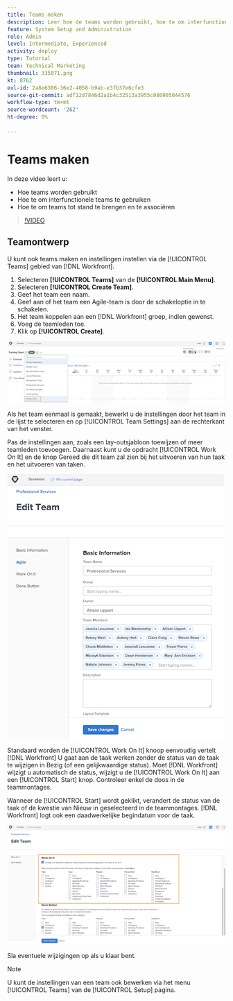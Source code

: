 ```yaml
---
title: Teams maken
description: Leer hoe de teams worden gebruikt, hoe te om interfunctionele teams te gebruiken, en hoe te om teams tot stand te brengen helpen gebruikers organiseren en toestemmingen verlenen.
feature: System Setup and Administration
role: Admin
level: Intermediate, Experienced
activity: deploy
type: Tutorial
team: Technical Marketing
thumbnail: 335071.png
kt: 8762
exl-id: 2a8e6306-36e2-4058-b9ab-e3fb37e6cfe3
source-git-commit: adf12d7846d2a1b4c32513a3955c080905044576
workflow-type: tm+mt
source-wordcount: '262'
ht-degree: 0%

---
```


# Teams maken

In deze video leert u:

* Hoe teams worden gebruikt
* Hoe te om interfunctionele teams te gebruiken
* Hoe te om teams tot stand te brengen en te associëren

>[!VIDEO](https://video.tv.adobe.com/v/335071/?quality=12)

## Teamontwerp

U kunt ook teams maken en instellingen instellen via de [!UICONTROL Teams] gebied van [!DNL Workfront].

1. Selecteren **[!UICONTROL Teams]** van de **[!UICONTROL Main Menu]**.
1. Selecteren **[!UICONTROL Create Team]**.
1. Geef het team een naam.
1. Geef aan of het team een Agile-team is door de schakeloptie in te schakelen.
1. Het team koppelen aan een [!DNL Workfront] groep, indien gewenst.
1. Voeg de teamleden toe.
1. Klik op **[!UICONTROL Create]**.

![Teammenu op [!UICONTROL Teams] page](assets/admin-fund-create-team.png)

Als het team eenmaal is gemaakt, bewerkt u de instellingen door het team in de lijst te selecteren en op [!UICONTROL Team Settings] aan de rechterkant van het venster.

Pas de instellingen aan, zoals een lay-outsjabloon toewijzen of meer teamleden toevoegen. Daarnaast kunt u de opdracht [!UICONTROL Work On It] en de knop Gereed die dit team zal zien bij het uitvoeren van hun taak en het uitvoeren van taken.

![[!UICONTROL Edit Team] venster](assets/admin-fund-team-settings.png)

Standaard worden de [!UICONTROL Work On It] knoop eenvoudig vertelt [!DNL Workfront] U gaat aan de taak werken zonder de status van de taak te wijzigen in Bezig (of een gelijkwaardige status). Moet [!DNL Workfront] wijzigt u automatisch de status, wijzigt u de [!UICONTROL Work On It] aan een [!UICONTROL Start] knop. Controleer enkel de doos in de teammontages.

Wanneer de [!UICONTROL Start] wordt geklikt, verandert de status van de taak of de kwestie van Nieuw in geselecteerd in de teammontages. [!DNL Workfront] logt ook een daadwerkelijke begindatum voor de taak.

![[!UICONTROL Work On It] deel van [!UICONTROL Edit Team] venster](assets/admin-fund-start-button-team.png)

Sla eventuele wijzigingen op als u klaar bent.


>[!NOTE]
>
>U kunt de instellingen van een team ook bewerken via het menu [!UICONTROL Teams] van de [!UICONTROL Setup] pagina.

<!---
learn more URLs
Create a team
Work On It and Done button overview
--->
